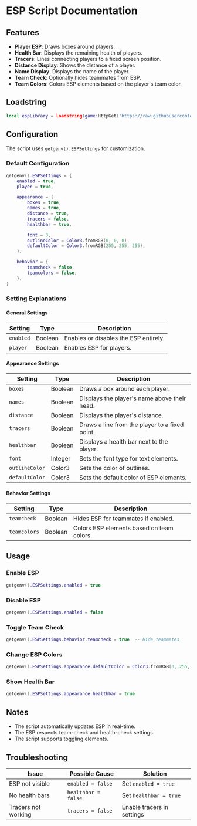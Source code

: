 # ESP Script Documentation


## Features
- **Player ESP**: Draws boxes around players.
- **Health Bar**: Displays the remaining health of players.
- **Tracers**: Lines connecting players to a fixed screen position.
- **Distance Display**: Shows the distance of a player.
- **Name Display**: Displays the name of the player.
- **Team Check**: Optionally hides teammates from ESP.
- **Team Colors**: Colors ESP elements based on the player's team color.


## Loadstring
```lua
local espLibrary = loadstring(game:HttpGet("https://raw.githubusercontent.com/cuenhub/zenith-core/refs/heads/main/addons/esp.lua"))()
```

## Configuration
The script uses `getgenv().ESPSettings` for customization.

### Default Configuration
```lua
getgenv().ESPSettings = {
    enabled = true,
    player = true,

    appearance = {
        boxes = true,
        names = true,
        distance = true,
        tracers = false,
        healthbar = true,

        font = 3,
        outlineColor = Color3.fromRGB(0, 0, 0),
        defaultColor = Color3.fromRGB(255, 255, 255),
    },

    behavior = {
        teamcheck = false,
        teamcolors = false,
    },
}
```

### Setting Explanations
#### **General Settings**
| Setting       | Type    | Description                                  |
|--------------|--------|----------------------------------------------|
| `enabled`    | Boolean | Enables or disables the ESP entirely.        |
| `player`     | Boolean | Enables ESP for players.                     |

#### **Appearance Settings**
| Setting         | Type      | Description                                    |
|----------------|----------|------------------------------------------------|
| `boxes`        | Boolean  | Draws a box around each player.                |
| `names`        | Boolean  | Displays the player's name above their head.   |
| `distance`     | Boolean  | Displays the player's distance.                |
| `tracers`      | Boolean  | Draws a line from the player to a fixed point. |
| `healthbar`    | Boolean  | Displays a health bar next to the player.      |
| `font`         | Integer  | Sets the font type for text elements.          |
| `outlineColor` | Color3   | Sets the color of outlines.                    |
| `defaultColor` | Color3   | Sets the default color of ESP elements.        |

#### **Behavior Settings**
| Setting        | Type    | Description                                      |
|---------------|--------|--------------------------------------------------|
| `teamcheck`   | Boolean | Hides ESP for teammates if enabled.             |
| `teamcolors`  | Boolean | Colors ESP elements based on team colors.       |

## Usage
### **Enable ESP**
```lua
getgenv().ESPSettings.enabled = true
```

### **Disable ESP**
```lua
getgenv().ESPSettings.enabled = false
```

### **Toggle Team Check**
```lua
getgenv().ESPSettings.behavior.teamcheck = true  -- Hide teammates
```

### **Change ESP Colors**
```lua
getgenv().ESPSettings.appearance.defaultColor = Color3.fromRGB(0, 255, 0)  -- Green
```

### **Show Health Bar**
```lua
getgenv().ESPSettings.appearance.healthbar = true
```


## Notes
- The script automatically updates ESP in real-time.
- The ESP respects team-check and health-check settings.
- The script supports toggling elements.

## Troubleshooting
| Issue              | Possible Cause | Solution |
|--------------------|---------------|----------|
| ESP not visible   | `enabled = false` | Set `enabled = true` |
| No health bars    | `healthbar = false` | Set `healthbar = true` |
| Tracers not working | `tracers = false` | Enable tracers in settings |



